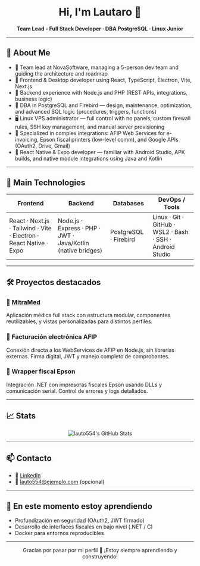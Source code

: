 <h1 align="center">Hi, I'm Lautaro 👋</h1>

<p align="center">
  <b>Team Lead - Full Stack Developer · DBA PostgreSQL · Linux Junior</b><br>
  <!-- <i>Transformando terminales en herramientas de impacto.</i> -->
</p>

---

## 🚀 About Me

- 👥 Team lead at NovaSoftware, managing a 5-person dev team and guiding the architecture and roadmap
- 🧠 Frontend & Desktop developer using React, TypeScript, Electron, Vite, Next.js
- 🔧 Backend experience with Node.js and PHP (REST APIs, integrations, business logic)
- 🧩 DBA in PostgreSQL and Firebird — design, maintenance, optimization, and advanced SQL logic (procedures, triggers, functions)
- 🖥️ Linux VPS administrator — full control with no panels, custom firewall rules, SSH key management, and manual server provisioning
- 🧾 Specialized in complex integrations: AFIP Web Services for e-invoicing, Epson fiscal printers (low-level comm), and Google APIs (OAuth2, Drive, Gmail)
- 📱 React Native & Expo developer — familiar with Android Studio, APK builds, and native module integrations using Java and Kotlin

---

## 🧰 Main Technologies

| Frontend                                                           | Backend                                                      | Databases             | DevOps / Tools                                            |
| ------------------------------------------------------------------ | ------------------------------------------------------------ | --------------------- | --------------------------------------------------------- |
| React · Next.js · Tailwind · Vite · Electron · React Native · Expo | Node.js · Express · PHP · JWT · Java/Kotlin (native bridges) | PostgreSQL · Firebird | Linux · Git · GitHub · WSL2 · Bash · SSH · Android Studio |

---

## 🛠️ Proyectos destacados

### 🔹 [MitraMed](https://github.com/usuario/MitraMed)

Aplicación médica full stack con estructura modular, componentes reutilizables, y vistas personalizadas para distintos perfiles.

### 🔹 Facturación electrónica AFIP

Conexión directa a los WebServices de AFIP en Node.js, sin librerías externas. Firma digital, JWT y manejo completo de comprobantes.

### 🔹 Wrapper fiscal Epson

Integración .NET con impresoras fiscales Epson usando DLLs y comunicación serial. Control de errores y logs detallados.

---

## 📈 Stats

<p align="center">
  <img src="https://github-readme-stats.vercel.app/api?username=lauto554&show_icons=true&theme=tokyonight" alt="lauto554's GitHub Stats">
</p>

---

## 📫 Contacto

- 🔗 [LinkedIn](https://www.linkedin.com/in/tu-linkedin/)
- 📧 lauto554@ejemplo.com (opcional)

---

## 🧠 En este momento estoy aprendiendo

- Profundización en seguridad (OAuth2, JWT firmado)
- Desarrollo de interfaces fiscales en bajo nivel (.NET / C)
- Docker para entornos reproducibles

---

<p align="center">
  Gracias por pasar por mi perfil 🤝 ¡Estoy siempre aprendiendo y construyendo!
</p>
